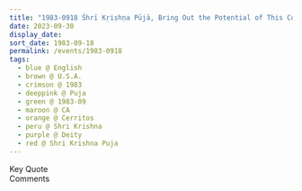```yaml
---
title: "1983-0918 Śhrī Kṛiṣhṇa Pūjā, Bring Out the Potential of This Country by Exciting the Deities, Śhrī Kṛiṣhṇa Himself (He's to Be Pleased) and The Task of Sahaja Yoga Is to Establish the Truth within Yourself, House of Dr. Vinod Worlikar, 17301 Maria Avenue, Cerritos (32 kms SE of Los Angeles), CA, U.S.A."
date: 2023-09-30
display_date: 
sort_date: 1983-09-18
permalink: /events/1983-0918
tags:
  - blue @ English
  - brown @ U.S.A.
  - crimson @ 1983
  - deeppink @ Puja
  - green @ 1983-09
  - maroon @ CA
  - orange @ Cerritos
  - peru @ Shri Krishna
  - purple @ Deity 
  - red @ Shri Krishna Puja
---
```


<wave-list>
  <list-title color="green" width="75">Key Quote</list-title>
  <list-item color="BlanchedAlmond"  width="200"></list-item>
  <list-item color="Lavender"></list-item>
  <list-item color="BlanchedAlmond"></list-item>
</wave-list>

<br>

<wave-list>
  <list-title color="green" width="75">Comments</list-title>
  <list-item color="BlanchedAlmond"  width="200"></list-item>
  <list-item color="Lavender"></list-item>
  <list-item color="BlanchedAlmond"></list-item>
</wave-list>